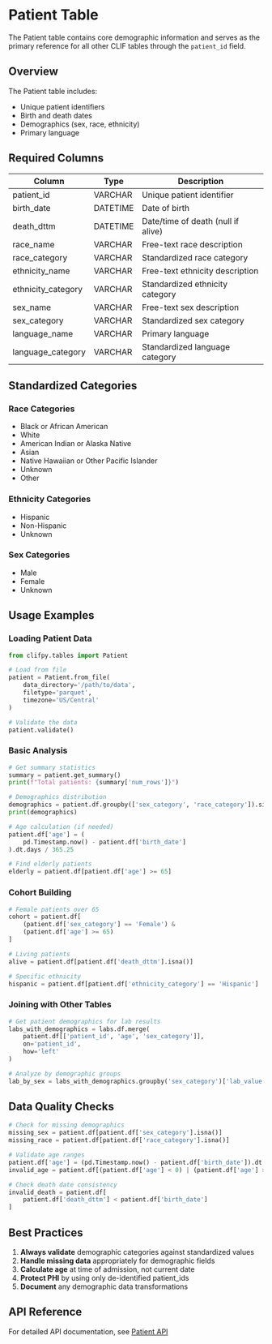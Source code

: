 # Patient Table

The Patient table contains core demographic information and serves as the primary reference for all other CLIF tables through the `patient_id` field.

## Overview

The Patient table includes:
- Unique patient identifiers
- Birth and death dates
- Demographics (sex, race, ethnicity)
- Primary language

## Required Columns

| Column | Type | Description |
|--------|------|-------------|
| patient_id | VARCHAR | Unique patient identifier |
| birth_date | DATETIME | Date of birth |
| death_dttm | DATETIME | Date/time of death (null if alive) |
| race_name | VARCHAR | Free-text race description |
| race_category | VARCHAR | Standardized race category |
| ethnicity_name | VARCHAR | Free-text ethnicity description |
| ethnicity_category | VARCHAR | Standardized ethnicity category |
| sex_name | VARCHAR | Free-text sex description |
| sex_category | VARCHAR | Standardized sex category |
| language_name | VARCHAR | Primary language |
| language_category | VARCHAR | Standardized language category |

## Standardized Categories

### Race Categories
- Black or African American
- White
- American Indian or Alaska Native
- Asian
- Native Hawaiian or Other Pacific Islander
- Unknown
- Other

### Ethnicity Categories
- Hispanic
- Non-Hispanic
- Unknown

### Sex Categories
- Male
- Female
- Unknown

## Usage Examples

### Loading Patient Data

```python
from clifpy.tables import Patient

# Load from file
patient = Patient.from_file(
    data_directory='/path/to/data',
    filetype='parquet',
    timezone='US/Central'
)

# Validate the data
patient.validate()
```

### Basic Analysis

```python
# Get summary statistics
summary = patient.get_summary()
print(f"Total patients: {summary['num_rows']}")

# Demographics distribution
demographics = patient.df.groupby(['sex_category', 'race_category']).size()
print(demographics)

# Age calculation (if needed)
patient.df['age'] = (
    pd.Timestamp.now() - patient.df['birth_date']
).dt.days / 365.25

# Find elderly patients
elderly = patient.df[patient.df['age'] >= 65]
```

### Cohort Building

```python
# Female patients over 65
cohort = patient.df[
    (patient.df['sex_category'] == 'Female') & 
    (patient.df['age'] >= 65)
]

# Living patients
alive = patient.df[patient.df['death_dttm'].isna()]

# Specific ethnicity
hispanic = patient.df[patient.df['ethnicity_category'] == 'Hispanic']
```

### Joining with Other Tables

```python
# Get patient demographics for lab results
labs_with_demographics = labs.df.merge(
    patient.df[['patient_id', 'age', 'sex_category']],
    on='patient_id',
    how='left'
)

# Analyze by demographic groups
lab_by_sex = labs_with_demographics.groupby('sex_category')['lab_value'].mean()
```

## Data Quality Checks

```python
# Check for missing demographics
missing_sex = patient.df[patient.df['sex_category'].isna()]
missing_race = patient.df[patient.df['race_category'].isna()]

# Validate age ranges
patient.df['age'] = (pd.Timestamp.now() - patient.df['birth_date']).dt.days / 365.25
invalid_age = patient.df[(patient.df['age'] < 0) | (patient.df['age'] > 120)]

# Check death date consistency
invalid_death = patient.df[
    patient.df['death_dttm'] < patient.df['birth_date']
]
```

## Best Practices

1. **Always validate** demographic categories against standardized values
2. **Handle missing data** appropriately for demographic fields
3. **Calculate age** at time of admission, not current date
4. **Protect PHI** by using only de-identified patient_ids
5. **Document** any demographic data transformations

## API Reference

For detailed API documentation, see [Patient API](../../api/tables.md#patient)